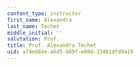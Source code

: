 ```yaml
---
content_type: instructor
first_name: Alexandra
last_name: Techet
middle_initial: ''
salutation: Prof.
title: Prof. Alexandra Techet
uid: a74e684e-a6d5-b89f-e08d-33401dfd9a19
---
```

